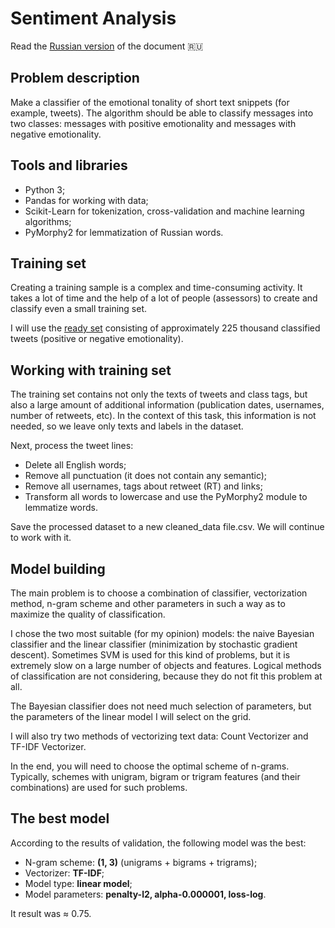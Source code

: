 # Sentiment Analysis

Read the [Russian version](./README_RU.md) of the document 🇷🇺

## Problem description

Make a classifier of the emotional tonality of short text snippets (for example, tweets). The algorithm should be able to classify messages into two classes: messages with positive emotionality and messages with negative emotionality.

## Tools and libraries

* Python 3;
* Pandas for working with data;
* Scikit-Learn for tokenization, cross-validation and machine learning algorithms;
* PyMorphy2 for lemmatization of Russian words.

## Training set

Creating a training sample is a complex and time-consuming activity. It takes a lot of time and the help of a lot of people (assessors) to create and classify even a small training set.

I will use the [ready set](http://study.mokoron.com/) consisting of approximately 225 thousand classified tweets (positive or negative emotionality).

## Working with training set

The training set contains not only the texts of tweets and class tags, but also a large amount of additional information (publication dates, usernames, number of retweets, etc). In the context of this task, this information is not needed, so we leave only texts and labels in the dataset.

Next, process the tweet lines:

* Delete all English words;
* Remove all punctuation (it does not contain any semantic);
* Remove all usernames, tags about retweet (RT) and links;
* Transform all words to lowercase and use the PyMorphy2 module to lemmatize words.

Save the processed dataset to a new cleaned_data file.csv. We will continue to work with it.

## Model building

The main problem is to choose a combination of classifier, vectorization method, n-gram scheme and other parameters in such a way as to maximize the quality of classification.

I chose the two most suitable (for my opinion) models: the naive Bayesian classifier and the linear classifier (minimization by stochastic gradient descent). Sometimes SVM is used for this kind of problems, but it is extremely slow on a large number of objects and features. Logical methods of classification are not considering, because they do not fit this problem at all.

The Bayesian classifier does not need much selection of parameters, but the parameters of the linear model I will select on the grid.

I will also try two methods of vectorizing text data: Count Vectorizer and TF-IDF Vectorizer.

In the end, you will need to choose the optimal scheme of n-grams. Typically, schemes with unigram, bigram or trigram features (and their combinations) are used for such problems.

## The best model

According to the results of validation, the following model was the best:

* N-gram scheme: **(1, 3)** (unigrams + bigrams + trigrams);
* Vectorizer: **TF-IDF**;
* Model type: **linear model**;
* Model parameters: **penalty-l2, alpha-0.000001, loss-log**.

It result was ≈ 0.75.
